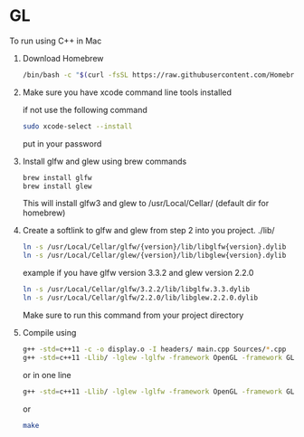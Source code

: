 # GL
To run using C++ in Mac

1. Download Homebrew
	
	```bash
	/bin/bash -c "$(curl -fsSL https://raw.githubusercontent.com/Homebrew/install/HEAD/install.sh)"
	```

2. Make sure you have xcode command line tools installed

	if not use the following command
	```bash
	sudo xcode-select --install
	```
	put in your password

3. Install glfw and glew using brew commands
	
	```bash
	brew install glfw
	brew install glew
	```

	This will install glfw3 and glew to /usr/Local/Cellar/ (default dir for homebrew)


4. Create a softlink to glfw and glew from step 2 into you project.  ./lib/
	
	```bash
	ln -s /usr/Local/Cellar/glfw/{version}/lib/libglfw{version}.dylib
	ln -s /usr/Local/Cellar/glew/{version}/lib/libglew{version}.dylib
	```

	example if you have glfw version 3.3.2 and glew version 2.2.0

	```bash
	ln -s /usr/Local/Cellar/glfw/3.2.2/lib/libglfw.3.3.dylib
	ln -s /usr/Local/Cellar/glfw/2.2.0/lib/libglew.2.2.0.dylib
	```

	Make sure to run this command from your project directory


5. Compile using 
	
	```bash
	g++ -std=c++11 -c -o display.o -I headers/ main.cpp Sources/*.cpp
	g++ -std=c++11 -Llib/ -lglew -lglfw -framework OpenGL -framework GLUT -o ans 
	```

	or in one line

	```bash
	g++ -std=c++11 -Llib/ -lglew -lglfw -framework OpenGL -framework GLUT -I Headers/  Sources/*.cpp main.cpp 
	```

	or 
	```bash
	make
	```